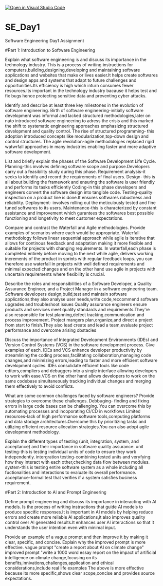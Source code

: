[![Open in Visual Studio Code](https://classroom.github.com/assets/open-in-vscode-2e0aaae1b6195c2367325f4f02e2d04e9abb55f0b24a779b69b11b9e10269abc.svg)](https://classroom.github.com/online_ide?assignment_repo_id=18473480&assignment_repo_type=AssignmentRepo)
# SE_Day1
Software Engineering Day1 Assignment

#Part 1: Introduction to Software Engineering

Explain what software engineering is and discuss its importance in the technology industry.
This is a process of writing instructions for computers,building,designing,developing and maintaining software applications and websites that make or lives easier.It helps create softwares and design apps and systems that adapt to future challenges and opportunities.Its efficiency is high which inturn consumes fewer resources.Its important in the technology industry bacause it helps test and fix bugs hence protecting sensitive data and preventing cyber attacks.

Identify and describe at least three key milestones in the evolution of software engineering.
Birth of software engineering-initially software development was informal and lacked structured methodologies,later on nato introduced software engineering to adress the crisis and this marked the shift to systematic engineering approaches emphasizing structured development and quality control.
The rise of structured programming- this adoption introduced concepts like modularization,top-down design and control structures.
The agile revolution-agile methodologies replaced rigid watwrfall approaches in many industries enabling faster and more adaptive software development.

List and briefly explain the phases of the Software Development Life Cycle.
Planning-this involves defining software scope and purpose.Developers carry out a feasibility study during this phase.
Requirement analysis-it seeks to identify and record the requirements of final users.
Design- this is all about building the framework and ensuring the software is user friendly and performs its tasks efficiently
Coding-in this phase developers and engineers convert the software design into tangible code.
Testing-quality inspection on a product line is done.It ensures softwares robustness and reliability.
Deployment- involves rolling out the meticulously tested and fine tuned softwares to its users.
Maintenance-this is characterized by constant assistance and improvement which gurantees the softwares best possible functioning and longetivity to meet customer expectations.

Compare and contrast the Waterfall and Agile methodologies. Provide examples of scenarios where each would be appropriate.
Waterfall methodology follows linear sequential approach while agile is iterative that allows for continous feedback and adaptation making it more flexible and suitable for projects with changing requirements. In waterfall,each phase is completed entirely before moving to the next while agile, delivers working increments of the product in sprints with regular feedback loops. you can therefore use waterfall in projects with well defined requirements and minimal expected changes and on the other hand use agile in projects with uncertain requirements where flexibility is crucial.

Describe the roles and responsibilities of a Software Developer, a Quality Assurance Engineer, and a Project Manager in a software engineering team.
Software developers design,build,test and maintain software applications,they also analyse user needs,write code,reccommend software upgrades and troubleshoot issues
Quality assurance engineers ensure products and services meet quality standards and requirements.They're also responsible for test planning,defect tracking,communication and process improvement.
Project mangers plan,organize,and direct a project from start to finish.They also lead create and lead a team,evaluate project performance and overcome arising obstacles

Discuss the importance of Integrated Development Environments (IDEs) and Version Control Systems (VCS) in the software development process. Give examples of each.
IDEs and VCS enhance developer productivity by streamlining the coding process,facilitating collaboration,managing code changes,and minimizing errors,leading to faster and more efficient software development cycles. IDEs consolidate efficient tools like code editors,compliers and debuggers into a single interface allowing developers to work with ease.VCS on the other hand allows developers to work on the same codebase simultaneously tracking individual changes and merging them effectively to avoid conflicts.

What are some common challenges faced by software engineers? Provide strategies to overcome these challenges.
Debbuging- finding and fixing errors in large code bases can be challenging. You can overcome this by automating processes and incoporating CI/CD in workflows
Limited resources-lack of high performance software tools,computing platforms and data storage architectures.Overcome this by prioritizing tasks and utilizing efficient resource allocation strategies.You can also adopt agile development methodology.

Explain the different types of testing (unit, integration, system, and acceptance) and their importance in software quality assurance.
unit testing-this is testing individual units of code to ensure they work independently.
intergration testing-combining tested units and veryfying how they interact with each other,checking data flow between modules.
system-this is testing entire software system as a whole including all fuctionalities and interactions to evaluate its overall performance.
acceptance-formal test that verifies if a system satisfies business requirement.

#Part 2: Introduction to AI and Prompt Engineering


Define prompt engineering and discuss its importance in interacting with AI models.
Is the process of writing instructions that guide AI models to produce specific responses.It is important in AI models by helping reduce errors and create more reliable AI applications,it also improves quality control over AI generated results.It enhances user AI interactions so that it understands the user intention even with minimal input.

Provide an example of a vague prompt and then improve it by making it clear, specific, and concise. Explain why the improved prompt is more effective.
vague prompt
"create a report about AI on climate change"
improved prompt
"write a 1000 word essay report on the impact of artificial intelligence on climate change,focusing on its benefits,innivations,challenges,application and ethical considerations,include real life examples
The above is more effective because its more specific,shows clear scope,concise and provides source expectations.
